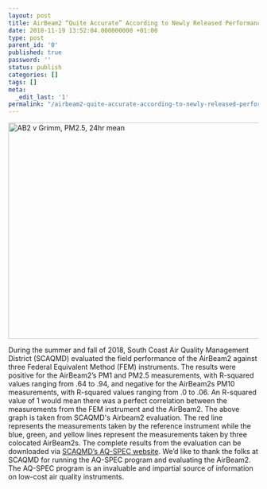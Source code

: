 ```yaml
---
layout: post
title: AirBeam2 “Quite Accurate” According to Newly Released Performance Evaluation
date: 2018-11-19 13:52:04.000000000 +01:00
type: post
parent_id: '0'
published: true
password: ''
status: publish
categories: []
tags: []
meta:
  _edit_last: '1'
permalink: "/airbeam2-quite-accurate-according-to-newly-released-performance-evaluation/"
---
```

<p><img style="text-decoration: underline;" title="AB2 v Grimm, PM2.5, 24hr mean" src="{{ site.baseurl }}/assets/AB2vGrimm_PM2.5_24hr.jpg" alt="AB2 v Grimm, PM2.5, 24hr mean" width="600" height="435" /></p>
<p>During the summer and fall of 2018, South Coast Air Quality Management District (SCAQMD) evaluated the field performance of the AirBeam2 against three Federal Equivalent Method (FEM) instruments. The results were positive for the AirBeam2’s PM1 and PM2.5 measurements, with R-squared values ranging from .64 to .94, and negative for the AirBeam2s PM10 measurements, with R-squared values ranging from .0 to .06. An R-squared value of 1 would mean there was a perfect correlation between the measurements from the FEM instrument and the AirBeam2. The above graph is taken from SCAQMD's Airbeam2 evaluation. The red line represents the measurements taken by the reference instrument while the blue, green, and yellow lines represent the measurements taken by three colocated AirBeam2s. The complete results from the evaluation can be downloaded via <a href="http://www.aqmd.gov/aq-spec/sensordetail/habitatmap-airbeam2" target="_blank">SCAQMD’s AQ-SPEC website</a>. We’d like to thank the folks at SCAQMD for running the AQ-SPEC program and evaluating the AirBeam2. The AQ-SPEC program is an invaluable and impartial source of information on low-cost air quality instruments.</p>
